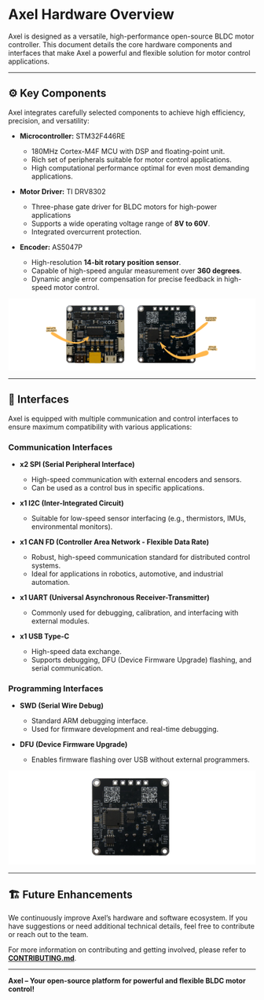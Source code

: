 # Axel Hardware Overview

Axel is designed as a versatile, high-performance open-source BLDC motor controller. This document details the core hardware components and interfaces that make Axel a powerful and flexible solution for motor control applications.

---

## ⚙️ Key Components

Axel integrates carefully selected components to achieve high efficiency, precision, and versatility:

- **Microcontroller:** STM32F446RE  
  - 180MHz Cortex-M4F MCU with DSP and floating-point unit.
  - Rich set of peripherals suitable for motor control applications.
  - High computational performance optimal for even most demanding applications.

- **Motor Driver:** TI DRV8302  
  - Three-phase gate driver for BLDC motors for high-power applications
  - Supports a wide operating voltage range of **8V to 60V**.
  - Integrated overcurrent protection.

- **Encoder:** AS5047P  
  - High-resolution **14-bit rotary position sensor**.
  - Capable of high-speed angular measurement over **360 degrees**.
  - Dynamic angle error compensation for precise feedback in high-speed motor control.

![Key Components](../docs/images/key_components.png)

---

## 🔌 Interfaces

Axel is equipped with multiple communication and control interfaces to ensure maximum compatibility with various applications:

### **Communication Interfaces**
- **x2 SPI (Serial Peripheral Interface)**  
  - High-speed communication with external encoders and sensors.
  - Can be used as a control bus in specific applications.

- **x1 I2C (Inter-Integrated Circuit)**  
  - Suitable for low-speed sensor interfacing (e.g., thermistors, IMUs, environmental monitors).

- **x1 CAN FD (Controller Area Network - Flexible Data Rate)**  
  - Robust, high-speed communication standard for distributed control systems.
  - Ideal for applications in robotics, automotive, and industrial automation.

- **x1 UART (Universal Asynchronous Receiver-Transmitter)**  
  - Commonly used for debugging, calibration, and interfacing with external modules.

- **x1 USB Type-C**  
  - High-speed data exchange.
  - Supports debugging, DFU (Device Firmware Upgrade) flashing, and serial communication.

### **Programming Interfaces**
- **SWD (Serial Wire Debug)**  
  - Standard ARM debugging interface.
  - Used for firmware development and real-time debugging.

- **DFU (Device Firmware Upgrade)**  
  - Enables firmware flashing over USB without external programmers.

![Interfaces](../docs/images/interfaces.png)

---

## 🏗️ Future Enhancements
We continuously improve Axel’s hardware and software ecosystem. If you have suggestions or need additional technical details, feel free to contribute or reach out to the team.

For more information on contributing and getting involved, please refer to **[CONTRIBUTING.md](../CONTRIBUTING.md)**.

---

**Axel – Your open-source platform for powerful and flexible BLDC motor control!**

